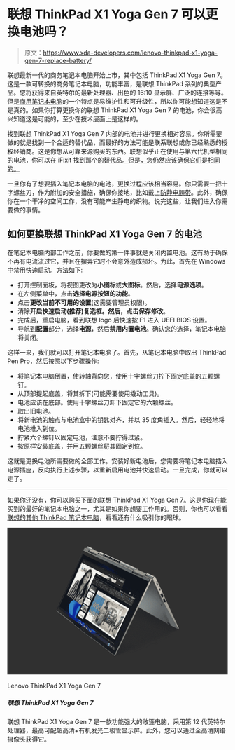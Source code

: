 # 联想 ThinkPad X1 Yoga Gen 7 可以更换电池吗？

> 原文：<https://www.xda-developers.com/lenovo-thinkpad-x1-yoga-gen-7-replace-battery/>

联想最新一代的商务笔记本电脑开始上市，其中包括 ThinkPad X1 Yoga Gen 7。这是一款可转换的商务笔记本电脑，功能丰富，是联想 ThinkPad 系列的典型产品。您将获得来自英特尔的最新处理器、出色的 16:10 显示屏、广泛的连接等等。但是[商用笔记本电脑](https://www.xda-developers.com/best-business-laptops/)的一个特点是易维护性和可升级性，所以你可能想知道这是不是真的。如果你打算更换你的联想 ThinkPad X1 Yoga Gen 7 的电池，你会很高兴知道这是可能的，至少在技术层面上是这样的。

找到联想 ThinkPad X1 Yoga Gen 7 内部的电池并进行更换相对容易。你所需要做的就是找到一个合适的替代品，而最好的方法可能是联系联想或你已经熟悉的授权经销商。这是你想从可靠来源购买的东西。联想似乎正在使用与第六代机型相同的电池，你可以在 iFixit 找到那个[的替代品。但是，您仍然应该确保它们是相同的。](https://www.ifixit.com/Store/PC-Laptop/Lenovo-ThinkPad-X1-Carbon-G9-Yoga-G6-Battery/IF245-350?o=1)

一旦你有了想要插入笔记本电脑的电池，更换过程应该相当容易。你只需要一把十字螺丝刀，作为附加的安全措施，确保你接地，比如戴上[防静电腕带](https://www.amazon.com/Wristband-Bracelet-Grounding-Alligator-Extendable/dp/B08CXQN86W?tag=xda-7lrcg14-20&ascsubtag=UUxdaUeUpU41223&asc_refurl=https%3A%2F%2Fwww.xda-developers.com%2Flenovo-thinkpad-x1-yoga-gen-7-replace-battery%2F&asc_campaign=Short-Term)。此外，确保你在一个干净的空间工作，没有可能产生静电的织物。说完这些，让我们进入你需要做的事情。

## 如何更换联想 ThinkPad X1 Yoga Gen 7 的电池

在笔记本电脑内部工作之前，你要做的第一件事就是关闭内置电池。这有助于确保不再有电流流过它，并且在摆弄它时不会意外造成损坏。为此，首先在 Windows 中禁用快速启动。方法如下:

*   打开控制面板，将视图更改为**小图标**或**大图标**。然后，选择**电源选项**。
*   在左侧菜单中，点击**选择电源按钮的功能**。
*   点击**更改当前不可用的设置**(这需要管理员权限)。
*   清除**开启快速启动(推荐)**复选框。然后，点击**保存修改**。
*   完成后，重启电脑，看到联想 logo 后快速按 F1 进入 UEFI BIOS 设置。
*   导航到**配置**部分，选择**电源**，然后**禁用内置电池**。确认您的选择，笔记本电脑将关闭。

这样一来，我们就可以打开笔记本电脑了。首先，从笔记本电脑中取出 ThinkPad Pen Pro，然后按照以下步骤操作:

*   将笔记本电脑倒置，使转轴背向您，使用十字螺丝刀拧下固定底盖的五颗螺钉。
*   从顶部提起底盖，将其拆下(可能需要使用撬动工具)。
*   电池应该在底部。使用十字螺丝刀卸下固定它的六颗螺丝。
*   取出旧电池。
*   将新电池的触点与电池盒中的钥匙对齐，并以 35 度角插入。然后，轻轻地将电池推入到位。
*   拧紧六个螺钉以固定电池，注意不要拧得过紧。
*   按原样安装底盖，并用五颗螺丝将其固定到位。

这就是更换电池所需要做的全部工作。安装好新电池后，您需要将笔记本电脑插入电源插座，反向执行上述步骤，以重新启用电池并快速启动。一旦完成，你就可以走了。

* * *

如果你还没有，你可以购买下面的联想 ThinkPad X1 Yoga Gen 7。这是你现在能买到的最好的笔记本电脑之一，尤其是如果你想要工作用的。否则，你也可以看看[联想的其他 ThinkPad 笔记本电脑](https://www.xda-developers.com/best-thinkpads/)，看看还有什么吸引你的眼球。

 <picture>![The Lenovo ThinkPad X1 Yoga Gen 7 is a powerful business convertible with 12th-gen Intel processors and up to an Ultra HD+ OLED display. It also has a lot of ports and configuration options.](img/5f04c1ef6bd7b2ee83de0f21c219d0a2.png)</picture> 

Lenovo ThinkPad X1 Yoga Gen 7

##### 联想 ThinkPad X1 Yoga Gen 7

联想 ThinkPad X1 Yoga Gen 7 是一款功能强大的敞篷电脑，采用第 12 代英特尔处理器，最高可配超高清+有机发光二极管显示屏。此外，您可以通过全高清网络摄像头获得它。